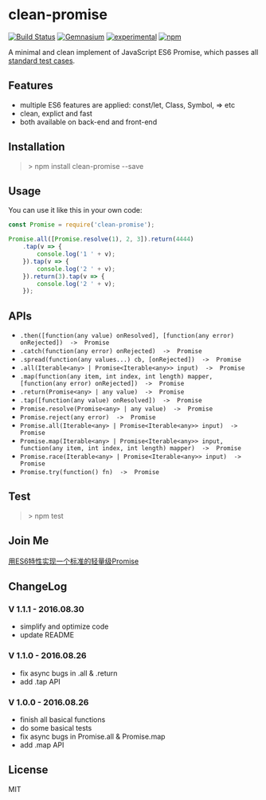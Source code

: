 # clean-promise
[![Build Status](https://travis-ci.org/Maples7/clean-promise.svg?branch=master)](https://travis-ci.org/Maples7/clean-promise)
[![Gemnasium](https://img.shields.io/gemnasium/mathiasbynens/he.svg?maxAge=2592000)](https://www.npmjs.com/package/clean-promise)
[![experimental](http://badges.github.io/stability-badges/dist/experimental.svg)](https://www.npmjs.com/package/clean-promise)
[![npm](https://img.shields.io/npm/l/express.svg?maxAge=2592000)](http://spdx.org/licenses/MIT)   
  
A minimal and clean implement of JavaScript ES6 Promise, which passes all [standard test cases](https://github.com/promises-aplus/promises-tests).

## Features
* multiple ES6 features are applied: const/let, Class, Symbol, => etc   
* clean, explict and fast
* both available on back-end and front-end

## Installation
> \> npm install clean-promise --save     

## Usage
You can use it like this in your own code:
```js
const Promise = require('clean-promise');

Promise.all([Promise.resolve(1), 2, 3]).return(4444)
    .tap(v => {
        console.log('1 ' + v);
    }).tap(v => {
        console.log('2 ' + v);
    }).return(3).tap(v => {
        console.log('2 ' + v);
    });
```        

## APIs
- ```.then([function(any value) onResolved], [function(any error) onRejected])  ->  Promise``` 
- ```.catch(function(any error) onRejected)  ->  Promise```
- ```.spread(function(any values...) cb, [onRejected])  ->  Promise```
- ```.all(Iterable<any> | Promise<Iterable<any>> input)  ->  Promise```
- ```.map(function(any item, int index, int length) mapper, [function(any error) onRejected])  ->  Promise```
- ```.return(Promise<any> | any value)  ->  Promise```
- ```.tap([function(any value) onResolved])  ->  Promise```
- ```Promise.resolve(Promise<any> | any value)  ->  Promise```
- ```Promise.reject(any error)  ->  Promise```
- ```Promise.all(Iterable<any> | Promise<Iterable<any>> input)  ->  Promise```
- ```Promise.map(Iterable<any> | Promise<Iterable<any>> input, function(any item, int index, int length) mapper)  ->  Promise```
- ```Promise.race(Iterable<any> | Promise<Iterable<any>> input)  ->  Promise```
- ```Promise.try(function() fn)  ->  Promise```

## Test
> \> npm test   

## Join Me
[用ES6特性实现一个标准的轻量级Promise](http://maples7.com/2016/08/29/implement-a-clean-promise-with-es6-features/)

## ChangeLog

### V 1.1.1 - 2016.08.30
* simplify and optimize code
* update README

### V 1.1.0 - 2016.08.26
* fix async bugs in .all & .return
* add .tap API

### V 1.0.0 - 2016.08.26
* finish all basical functions
* do some basical tests
* fix async bugs in Promise.all & Promise.map
* add .map API

## License
MIT
